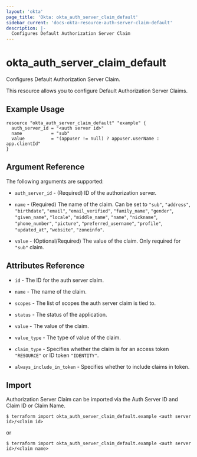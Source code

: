 ```yaml
---
layout: 'okta' 
page_title: 'Okta: okta_auth_server_claim_default' 
sidebar_current: 'docs-okta-resource-auth-server-claim-default' 
description: |- 
  Configures Default Authorization Server Claim
---
```


# okta_auth_server_claim_default

Configures Default Authorization Server Claim.

This resource allows you to configure Default Authorization Server Claims.

## Example Usage

```hcl
resource "okta_auth_server_claim_default" "example" {
  auth_server_id = "<auth server id>"
  name           = "sub"
  value          = "(appuser != null) ? appuser.userName : app.clientId"
}
```

## Argument Reference

The following arguments are supported:

- `auth_server_id` - (Required) ID of the authorization server.

- `name` - (Required) The name of the claim. Can be set to `"sub"`, `"address"`, `"birthdate"`, `"email"`,
  `"email_verified"`, `"family_name"`, `"gender"`, `"given_name"`, `"locale"`, `"middle_name"`, `"name"`, `"nickname"`,
  `"phone_number"`, `"picture"`, `"preferred_username"`, `"profile"`, `"updated_at"`, `"website"`, `"zoneinfo"`.
  
- `value` - (Optional/Required) The value of the claim. Only required for `"sub"` claim.

## Attributes Reference

- `id` - The ID for the auth server claim.

- `name` - The name of the claim.

- `scopes` - The list of scopes the auth server claim is tied to.

- `status` - The status of the application.

- `value` - The value of the claim.

- `value_type` - The type of value of the claim.

- `claim_type` - Specifies whether the claim is for an access token `"RESOURCE"` or ID token `"IDENTITY"`.

- `always_include_in_token` - Specifies whether to include claims in token.

## Import

Authorization Server Claim can be imported via the Auth Server ID and Claim ID or Claim Name.

```
$ terraform import okta_auth_server_claim_default.example <auth server id>/<claim id>
```

or

```
$ terraform import okta_auth_server_claim_default.example <auth server id>/<claim name>
```
